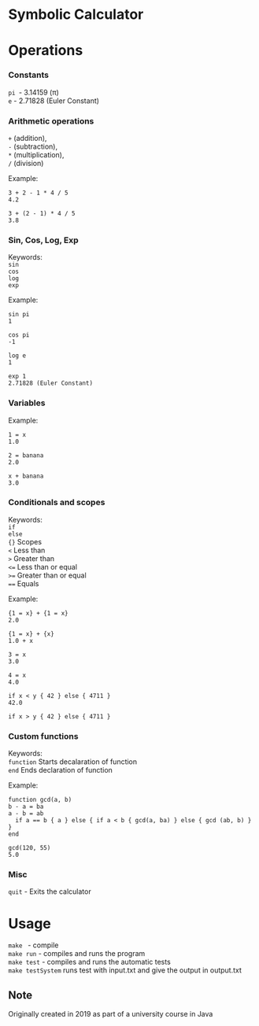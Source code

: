 # Symbolic Calculator

# Operations
### Constants 
  `pi `- 3.14159 (π) <br>
  `e`  - 2.71828 (Euler Constant)
### Arithmetic operations
  `+` (addition), <br>
  `-` (subtraction),<br>
  `*` (multiplication),<br>
  `/` (division)<br>

  Example:

    3 + 2 - 1 * 4 / 5
    4.2
    
    3 + (2 - 1) * 4 / 5
    3.8

### Sin, Cos, Log, Exp

  Keywords:<br>
  `sin` <br>
  `cos`<br>
  `log`<br>
  `exp`

  Example:

    sin pi
    1

    cos pi
    -1

    log e
    1

    exp 1
    2.71828 (Euler Constant) 

### Variables
  Example:

    1 = x
    1.0

    2 = banana
    2.0

    x + banana
    3.0

### Conditionals and scopes
Keywords: <br>
`if` <br>
`else` <br>
`{}`  Scopes<br>
`<`   Less than <br>
`>`   Greater than <br>
`<=`  Less than or equal <br>
`>=`  Greater than or equal <br>
`==`  Equals

  Example:

    {1 = x} + {1 = x}
    2.0

    {1 = x} + {x}
    1.0 + x

    3 = x
    3.0

    4 = x
    4.0

    if x < y { 42 } else { 4711 }
    42.0

    if x > y { 42 } else { 4711 }


### Custom functions 
Keywords:<br>
`function` Starts decalaration of function<br>
`end` Ends declaration of function

  Example:

    function gcd(a, b)
    b - a = ba
    a - b = ab
      if a == b { a } else { if a < b { gcd(a, ba) } else { gcd (ab, b) } }
    end

    gcd(120, 55)
    5.0


### Misc 
`quit` - Exits the calculator

# Usage
`make ` - compile <br>
`make run` - compiles and runs the program <br>
`make test` - compiles and runs the automatic tests <br>
`make testSystem` runs test with input.txt and give the output in output.txt<br>

## Note 
Originally created in 2019 as part of a university course in Java

